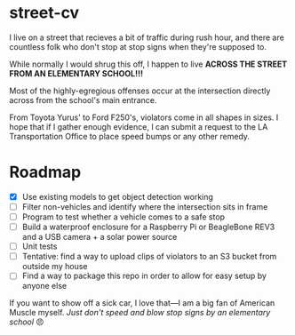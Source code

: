 # street-cv

I live on a street that recieves a bit of traffic during rush hour, and there are countless folk who don't stop at stop signs when they're supposed to.

While normally I would shrug this off, I happen to live **ACROSS THE STREET FROM AN ELEMENTARY SCHOOL!!!**

Most of the highly-egregious offenses occur at the intersection directly across from the school's main entrance.

From Toyota Yurus' to Ford F250's, violators come in all shapes in sizes. I hope that if I gather enough evidence, I can submit a request to the LA Transportation Office to place speed bumps or any other remedy.

# Roadmap
- [X] Use existing models to get object detection working
- [ ] Filter non-vehicles and identify where the intersection sits in frame
- [ ] Program to test whether a vehicle comes to a safe stop
- [ ] Build a waterproof enclosure for a Raspberry Pi or BeagleBone REV3 and a USB camera + a solar power source
- [ ] Unit tests
- [ ] Tentative: find a way to upload clips of violators to an S3 bucket from outside my house
- [ ] Find a way to package this repo in order to allow for easy setup by anyone else

If you want to show off a sick car, I love that—I am a big fan of American Muscle myself. _Just don't speed and blow stop signs by an elementary school_ 😠
